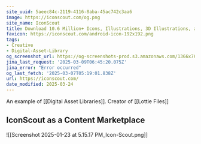 ```yaml
---
site_uuid: 5aeec84c-2119-4116-8aba-45ac742c3aa6
image: https://iconscout.com/og.png
site_name: IconScout
title: Download 10.6 Million+ Icons, Illustrations, 3D Illustrations, and Lottie Animations
favicon: https://iconscout.com/android-icon-192x192.png
tags:
- Creative
- Digital-Asset-Library
og_screenshot_url: https://og-screenshots-prod.s3.amazonaws.com/1366x768/80/false/007935b4ce1853d46aa53430fdc80c435b34bc7a655454aafc2005e06e358478.jpeg
jina_last_request: '2025-03-09T06:45:20.075Z'
jina_error: "Error occurred"
og_last_fetch: '2025-03-07T05:19:01.838Z'
url: https://iconscout.com/
date_modified: 2025-03-24
---
```



An example of [[Digital Asset Libraries]].  Creator of [[Lottie Files]]


## IconScout as a Content Marketplace

![[Screenshot 2025-01-23 at 5.15.17 PM_Icon-Scout.png]]
